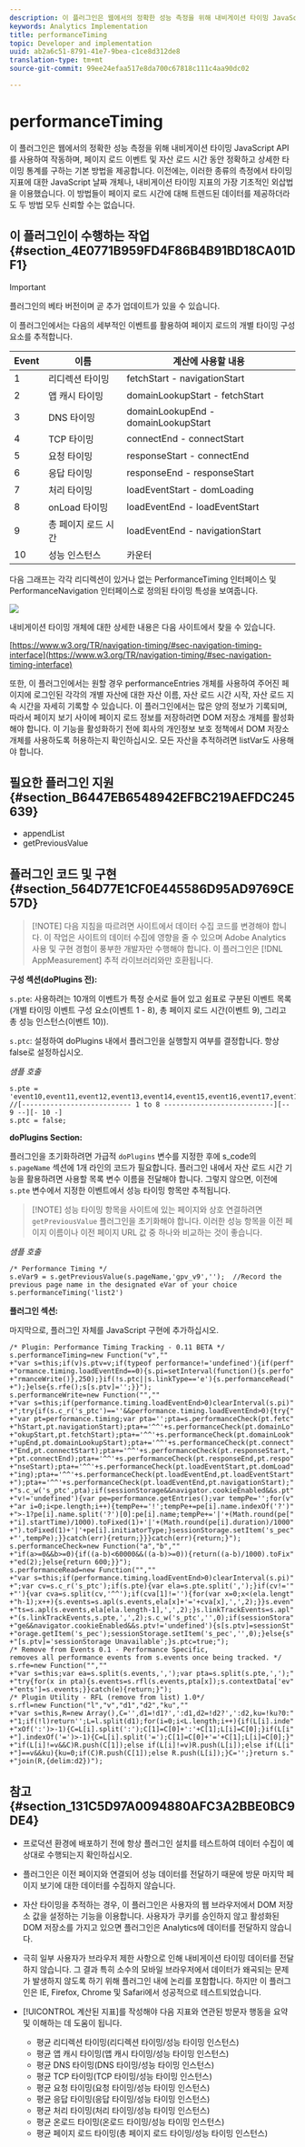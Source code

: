```yaml
---
description: 이 플러그인은 웹에서의 정확한 성능 측정을 위해 내비게이션 타이밍 JavaScript API를 사용하여 작동하며, 페이지 로드 이벤트 및 자산 로드 시간 동안 정확하고 상세한 타이밍 통계를 구하는 기본 방법을 제공합니다. 이전에는, 이러한 종류의 측정에서 타이밍 지표에 대한 JavaScript 날짜 개체나, 내비게이션 타이밍 지표의 가장 기초적인 외삽법을 이용했습니다. 이 방법들이 페이지 로드 시간에 대해 트렌드된 데이터를 제공하더라도 두 방법 모두 신뢰할 수는 없습니다.
keywords: Analytics Implementation
title: performanceTiming
topic: Developer and implementation
uuid: ab2a6c51-8791-41e7-9bea-c1ce8d312de8
translation-type: tm+mt
source-git-commit: 99ee24efaa517e8da700c67818c111c4aa90dc02

---
```



# performanceTiming

이 플러그인은 웹에서의 정확한 성능 측정을 위해 내비게이션 타이밍 JavaScript API를 사용하여 작동하며, 페이지 로드 이벤트 및 자산 로드 시간 동안 정확하고 상세한 타이밍 통계를 구하는 기본 방법을 제공합니다. 이전에는, 이러한 종류의 측정에서 타이밍 지표에 대한 JavaScript 날짜 개체나, 내비게이션 타이밍 지표의 가장 기초적인 외삽법을 이용했습니다. 이 방법들이 페이지 로드 시간에 대해 트렌드된 데이터를 제공하더라도 두 방법 모두 신뢰할 수는 없습니다.

## 이 플러그인이 수행하는 작업 {#section_4E0771B959FD4F86B4B91BD18CA01DF1}

>[!IMPORTANT]
>
>플러그인의 베타 버전이며 곧 추가 업데이트가 있을 수 있습니다.

이 플러그인에서는 다음의 세부적인 이벤트를 활용하여 페이지 로드의 개별 타이밍 구성 요소를 추적합니다.

| Event |  이름  | 계산에 사용할 내용 |
|---|---|---|
| 1 | 리디렉션 타이밍 | fetchStart - navigationStart |
| 2 | 앱 캐시 타이밍 | domainLookupStart - fetchStart |
| 3 | DNS 타이밍 | domainLookupEnd - domainLookupStart |
| 4 | TCP 타이밍 | connectEnd - connectStart |
| 5 | 요청 타이밍 | responseStart - connectEnd |
| 6 | 응답 타이밍 | responseEnd - responseStart |
| 7 | 처리 타이밍 | loadEventStart - domLoading |
| 8 | onLoad 타이밍 | loadEventEnd - loadEventStart |
| 9 | 총 페이지 로드 시간 | loadEventEnd - navigationStart |
| 10 | 성능 인스턴스 | 카운터 |

다음 그래프는 각각 리디렉션이 있거나 없는 PerformanceTiming 인터페이스 및 PerformanceNavigation 인터페이스로 정의된 타이밍 특성을 보여줍니다.

![](assets/timing-attributes.png)

내비게이션 타이밍 개체에 대한 상세한 내용은 다음 사이트에서 찾을 수 있습니다.

[https://www.w3.org/TR/navigation-timing/#sec-navigation-timing-interface](https://www.w3.org/TR/navigation-timing/#sec-navigation-timing-interface)

또한, 이 플러그인에서는 원할 경우 performanceEntries 개체를 사용하여 주어진 페이지에 로그인된 각각의 개별 자산에 대한 자산 이름, 자산 로드 시간 시작, 자산 로드 지속 시간을 자세히 기록할 수 있습니다. 이 플러그인에서는 많은 양의 정보가 기록되며, 따라서 페이지 보기 사이에 페이지 로드 정보를 저장하려면 DOM 저장소 개체를 활성화해야 합니다. 이 기능을 활성화하기 전에 회사의 개인정보 보호 정책에서 DOM 저장소 개체를 사용하도록 허용하는지 확인하십시오. 모든 자산을 추적하려면 listVar도 사용해야 합니다.

## 필요한 플러그인 지원 {#section_B6447EB6548942EFBC219AEFDC245639}

* appendList
* getPreviousValue

## 플러그인 코드 및 구현 {#section_564D77E1CF0E445586D95AD9769CE57D}

> [!NOTE] 다음 지침을 따르려면 사이트에서 데이터 수집 코드를 변경해야 합니다. 이 작업은 사이트의 데이터 수집에 영향을 줄 수 있으며 Adobe Analytics 사용 및 구현 경험이 풍부한 개발자만 수행해야 합니다. 이 플러그인은 [!DNL AppMeasurement] 추적 라이브러리와만 호환됩니다.

**구성 섹션(doPlugins 전):**

`s.pte`: 사용하려는 10개의 이벤트가 특정 순서로 들어 있고 쉼표로 구분된 이벤트 목록(개별 타이밍 이벤트 구성 요소(이벤트 1 - 8), 총 페이지 로드 시간(이벤트 9), 그리고 총 성능 인스턴스(이벤트 10)). 

`s.ptc`: 설정하여 doPlugins 내에서 플러그인을 실행할지 여부를 결정합니다. 항상 false로 설정하십시오.

*샘플 호출*

```
s.pte = 'event10,event11,event12,event13,event14,event15,event16,event17,event18,event19' 
//[--------------------------- 1 to 8 ---------------------------][-- 9 --][- 10 -] 
s.ptc = false; 
```

**doPlugins Section:**

플러그인을 초기화하려면 가급적 `doPlugins` 변수를 지정한 후에 s_code의 `s.pageName` 섹션에 1개 라인의 코드가 필요합니다. 플러그인 내에서 자산 로드 시간 기능을 활용하려면 사용할 목록 변수 이름을 전달해야 합니다. 그렇지 않으면, 이전에 `s.pte` 변수에서 지정한 이벤트에서 성능 타이밍 항목만 추적됩니다.

> [!NOTE] 성능 타이밍 항목을 사이트에 있는 페이지와 상호 연결하려면 `getPreviousValue` 플러그인을 초기화해야 합니다. 이러한 성능 항목을 이전 페이지 이름이나 이전 페이지 URL 값 중 하나와 비교하는 것이 좋습니다.

*샘플 호출*

```
/* Performance Timing */ 
s.eVar9 = s.getPreviousValue(s.pageName,'gpv_v9','');  //Record the previous page name in the designated eVar of your choice 
s.performanceTiming('list2')  
```

**플러그인 섹션:**

마지막으로, 플러그인 자체를 JavaScript 구현에 추가하십시오.

```
/* Plugin: Performance Timing Tracking - 0.11 BETA */ 
s.performanceTiming=new Function("v","" 
+"var s=this;if(v)s.ptv=v;if(typeof performance!='undefined'){if(perf" 
+"ormance.timing.loadEventEnd==0){s.pi=setInterval(function(){s.perfo" 
+"rmanceWrite()},250);}if(!s.ptc||s.linkType=='e'){s.performanceRead(" 
+");}else{s.rfe();s[s.ptv]='';}}"); 
s.performanceWrite=new Function("","" 
+"var s=this;if(performance.timing.loadEventEnd>0)clearInterval(s.pi)" 
+";try{if(s.c_r('s_ptc')==''&&performance.timing.loadEventEnd>0){try{" 
+"var pt=performance.timing;var pta='';pta=s.performanceCheck(pt.fetc" 
+"hStart,pt.navigationStart);pta+='^^'+s.performanceCheck(pt.domainLo" 
+"okupStart,pt.fetchStart);pta+='^^'+s.performanceCheck(pt.domainLook" 
+"upEnd,pt.domainLookupStart);pta+='^^'+s.performanceCheck(pt.connect" 
+"End,pt.connectStart);pta+='^^'+s.performanceCheck(pt.responseStart," 
+"pt.connectEnd);pta+='^^'+s.performanceCheck(pt.responseEnd,pt.respo" 
+"nseStart);pta+='^^'+s.performanceCheck(pt.loadEventStart,pt.domLoad" 
+"ing);pta+='^^'+s.performanceCheck(pt.loadEventEnd,pt.loadEventStart" 
+");pta+='^^'+s.performanceCheck(pt.loadEventEnd,pt.navigationStart);" 
+"s.c_w('s_ptc',pta);if(sessionStorage&&navigator.cookieEnabled&&s.pt" 
+"v!='undefined'){var pe=performance.getEntries();var tempPe='';for(v" 
+"ar i=0;i<pe.length;i++){tempPe+='!';tempPe+=pe[i].name.indexOf('?')" 
+">-1?pe[i].name.split('?')[0]:pe[i].name;tempPe+='|'+(Math.round(pe[" 
+"i].startTime)/1000).toFixed(1)+'|'+(Math.round(pe[i].duration)/1000" 
+").toFixed(1)+'|'+pe[i].initiatorType;}sessionStorage.setItem('s_pec" 
+"',tempPe);}}catch(err){return;}}}catch(err){return;}"); 
s.performanceCheck=new Function("a","b","" 
+"if(a>=0&&b>=0){if((a-b)<60000&&((a-b)>=0)){return((a-b)/1000).toFix" 
+"ed(2);}else{return 600;}}"); 
s.performanceRead=new Function("","" 
+"var s=this;if(performance.timing.loadEventEnd>0)clearInterval(s.pi)" 
+";var cv=s.c_r('s_ptc');if(s.pte){var ela=s.pte.split(',');}if(cv!='" 
+"'){var cva=s.split(cv,'^^');if(cva[1]!=''){for(var x=0;x<(ela.lengt" 
+"h-1);x++){s.events=s.apl(s.events,ela[x]+'='+cva[x],',',2);}}s.even" 
+"ts=s.apl(s.events,ela[ela.length-1],',',2);}s.linkTrackEvents=s.apl" 
+"(s.linkTrackEvents,s.pte,',',2);s.c_w('s_ptc','',0);if(sessionStora" 
+"ge&&navigator.cookieEnabled&&s.ptv!='undefined'){s[s.ptv]=sessionSt" 
+"orage.getItem('s_pec');sessionStorage.setItem('s_pec','',0);}else{s" 
+"[s.ptv]='sessionStorage Unavailable';}s.ptc=true;"); 
/* Remove from Events 0.1 - Performance Specific,  
removes all performance events from s.events once being tracked. */ 
s.rfe=new Function("","" 
+"var s=this;var ea=s.split(s.events,',');var pta=s.split(s.pte,',');" 
+"try{for(x in pta){s.events=s.rfl(s.events,pta[x]);s.contextData['ev" 
+"ents']=s.events;}}catch(e){return;}"); 
/* Plugin Utility - RFL (remove from list) 1.0*/ 
s.rfl=new Function("l","v","d1","d2","ku","" 
+"var s=this,R=new Array(),C='',d1=!d1?',':d1,d2=!d2?',':d2,ku=!ku?0:" 
+"1;if(!l)return'';L=l.split(d1);for(i=0;i<L.length;i++){if(L[i].inde" 
+"xOf(':')>-1){C=L[i].split(':');C[1]=C[0]+':'+C[1];L[i]=C[0];}if(L[i" 
+"].indexOf('=')>-1){C=L[i].split('=');C[1]=C[0]+'='+C[1];L[i]=C[0];}" 
+"if(L[i]!=v&&C)R.push(C[1]);else if(L[i]!=v)R.push(L[i]);else if(L[i" 
+"]==v&&ku){ku=0;if(C)R.push(C[1]);else R.push(L[i]);}C='';}return s." 
+"join(R,{delim:d2})"); 
```

## 참고 {#section_131C5D97A0094880AFC3A2BBE0BC9DE4}

* 프로덕션 환경에 배포하기 전에 항상 플러그인 설치를 테스트하여 데이터 수집이 예상대로 수행되는지 확인하십시오.
* 플러그인은 이전 페이지와 연결되어 성능 데이터를 전달하기 때문에 방문 마지막 페이지 보기에 대한 데이터를 수집하지 않습니다.
* 자산 타이밍을 추적하는 경우, 이 플러그인은 사용자의 웹 브라우저에서 DOM 저장소 값을 설정하는 기능을 이용합니다. 사용자가 쿠키를 승인하지 않고 활성화된 DOM 저장소를 가지고 있으면 플러그인은 Analytics에 데이터를 전달하지 않습니다.
* 극히 일부 사용자가 브라우저 제한 사항으로 인해 내비게이션 타이밍 데이터를 전달하지 않습니다. 그 결과 특히 소수의 모바일 브라우저에서 데이터가 왜곡되는 문제가 발생하지 않도록 하기 위해 플러그인 내에 논리를 포함합니다. 하지만 이 플러그인은 IE, Firefox, Chrome 및 Safari에서 성공적으로 테스트되었습니다.
* [!UICONTROL 계산된 지표]를 작성해야 다음 지표와 연관된 방문자 행동을 요약 및 이해하는 데 도움이 됩니다.

   * 평균 리디렉션 타이밍(리디렉션 타이밍/성능 타이밍 인스턴스)
   * 평균 앱 캐시 타이밍(앱 캐시 타이밍/성능 타이밍 인스턴스)
   * 평균 DNS 타이밍(DNS 타이밍/성능 타이밍 인스턴스)
   * 평균 TCP 타이밍(TCP 타이밍/성능 타이밍 인스턴스)
   * 평균 요청 타이밍(요청 타이밍/성능 타이밍 인스턴스)
   * 평균 응답 타이밍(응답 타이밍/성능 타이밍 인스턴스)
   * 평균 처리 타이밍(처리 타이밍/성능 타이밍 인스턴스)
   * 평균 온로드 타이밍(온로드 타이밍/성능 타이밍 인스턴스)
   * 평균 페이지 로드 타이밍(총 페이지 로드 타이밍/성능 타이밍 인스턴스)

